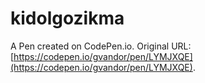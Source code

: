 # kidolgozikma

A Pen created on CodePen.io. Original URL: [https://codepen.io/gvandor/pen/LYMJXQE](https://codepen.io/gvandor/pen/LYMJXQE).

